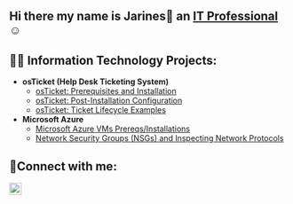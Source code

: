 ## Hi there my name is Jarines👋 an <a href="https://linkedin.com/in/Jarines-lugo">IT Professional</a>☺</h1>

<h2>👨‍💻 Information Technology Projects:</h2>

- <b>osTicket (Help Desk Ticketing System)</b>
  - [osTicket: Prerequisites and Installation](https://github.com/jarineslugo1/osticket-prereqs)
  - [osTicket: Post-Installation Configuration](https://github.com/jarineslugo1/post-install-config)
  - [osTicket: Ticket Lifecycle Examples](https://github.com/jarineslugo1/ticket-lifecycle)
- <b>Microsoft Azure</b>
  - [Microsoft Azure VMs Prereqs/Installations](https://github.com/jarineslugo1/configure-ad)
  - [Network Security Groups (NSGs) and Inspecting Network Protocols](https://github.com/joshmadakorcc/azure-network-protocols)

<h2>🤳Connect with me:</h2>

[<img align="left" alt="Jarines-lugo | LinkedIn" width="22px" src="https://cdn.jsdelivr.net/npm/simple-icons@v3/icons/linkedin.svg" />][linkedin]

[linkedin]: https://linkedin.com/in/Jarines-lugo
